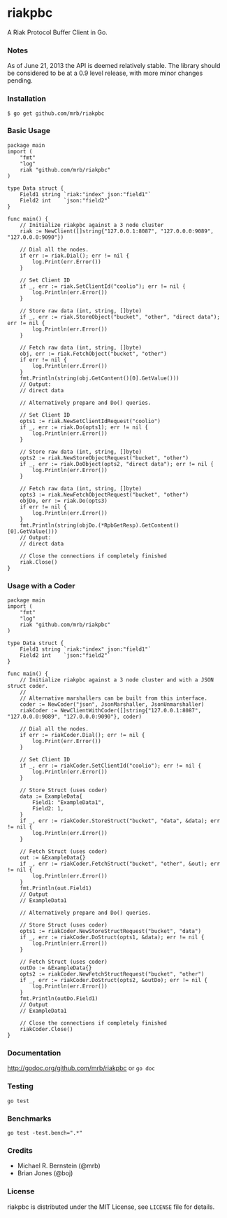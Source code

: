 riakpbc
=======

A Riak Protocol Buffer Client in Go.

### Notes

As of June 21, 2013 the API is deemed relatively stable.  The library should be considered to be at a 0.9 level release, with more minor changes pending.

### Installation

	$ go get github.com/mrb/riakpbc

### Basic Usage

    package main
	import (
		"fmt"
		"log"
		riak "github.com/mrb/riakpbc"
	)

	type Data struct {
		Field1 string `riak:"index" json:"field1"`
		Field2 int    `json:"field2"`
	}

	func main() {
		// Initialize riakpbc against a 3 node cluster
		riak := NewClient([]string{"127.0.0.1:8087", "127.0.0.0:9089", "127.0.0.0:9090"})

		// Dial all the nodes.
		if err := riak.Dial(); err != nil {
			log.Print(err.Error())
		}

		// Set Client ID
		if _, err := riak.SetClientId("coolio"); err != nil {
			log.Println(err.Error())
		}

		// Store raw data (int, string, []byte)
		if _, err := riak.StoreObject("bucket", "other", "direct data"); err != nil {
			log.Println(err.Error())
		}

		// Fetch raw data (int, string, []byte)
		obj, err := riak.FetchObject("bucket", "other")
		if err != nil {
			log.Println(err.Error())
		}
		fmt.Println(string(obj.GetContent()[0].GetValue()))
		// Output:
		// direct data

		// Alternatively prepare and Do() queries.

		// Set Client ID
		opts1 := riak.NewSetClientIdRequest("coolio")
		if _, err := riak.Do(opts1); err != nil {
			log.Println(err.Error())
		}

		// Store raw data (int, string, []byte)
		opts2 := riak.NewStoreObjectRequest("bucket", "other")
		if _, err := riak.DoObject(opts2, "direct data"); err != nil {
			log.Println(err.Error())
		}

		// Fetch raw data (int, string, []byte)
		opts3 := riak.NewFetchObjectRequest("bucket", "other")
		objDo, err := riak.Do(opts3)
		if err != nil {
			log.Println(err.Error())
		}
		fmt.Println(string(objDo.(*RpbGetResp).GetContent()[0].GetValue()))
		// Output:
		// direct data

		// Close the connections if completely finished
		riak.Close()
	}

### Usage with a Coder

    package main
	import (
		"fmt"
		"log"
		riak "github.com/mrb/riakpbc"
	)

	type Data struct {
		Field1 string `riak:"index" json:"field1"`
		Field2 int    `json:"field2"`
	}

	func main() {
		// Initialize riakpbc against a 3 node cluster and with a JSON struct coder.
		//
		// Alternative marshallers can be built from this interface.
		coder := NewCoder("json", JsonMarshaller, JsonUnmarshaller)
		riakCoder := NewClientWithCoder([]string{"127.0.0.1:8087", "127.0.0.0:9089", "127.0.0.0:9090"}, coder)

		// Dial all the nodes.
		if err := riakCoder.Dial(); err != nil {
			log.Print(err.Error())
		}

		// Set Client ID
		if _, err := riakCoder.SetClientId("coolio"); err != nil {
			log.Println(err.Error())
		}

		// Store Struct (uses coder)
		data := ExampleData{
			Field1: "ExampleData1",
			Field2: 1,
		}
		if _, err := riakCoder.StoreStruct("bucket", "data", &data); err != nil {
			log.Println(err.Error())
		}

		// Fetch Struct (uses coder)
		out := &ExampleData{}
		if _, err := riakCoder.FetchStruct("bucket", "other", &out); err != nil {
			log.Println(err.Error())
		}
		fmt.Println(out.Field1)
		// Output
		// ExampleData1

		// Alternatively prepare and Do() queries.

		// Store Struct (uses coder)
		opts1 := riakCoder.NewStoreStructRequest("bucket", "data")
		if _, err := riakCoder.DoStruct(opts1, &data); err != nil {
			log.Println(err.Error())
		}

		// Fetch Struct (uses coder)
		outDo := &ExampleData{}
		opts2 := riakCoder.NewFetchStructRequest("bucket", "other")
		if _, err := riakCoder.DoStruct(opts2, &outDo); err != nil {
			log.Println(err.Error())
		}
		fmt.Println(outDo.Field1)
		// Output
		// ExampleData1

		// Close the connections if completely finished
		riakCoder.Close()
	}

### Documentation

http://godoc.org/github.com/mrb/riakpbc or `go doc`

### Testing

`go test`

### Benchmarks

`go test -test.bench=".*"`

### Credits

* Michael R. Bernstein (@mrb)
* Brian Jones (@boj)

### License

riakpbc is distributed under the MIT License, see `LICENSE` file for details.
